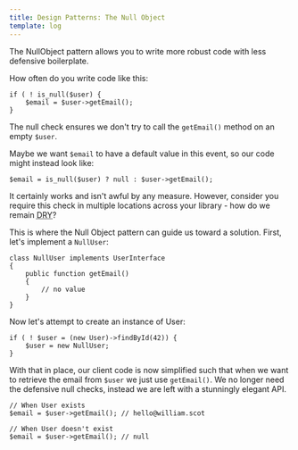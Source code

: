 ```yaml
---
title: Design Patterns: The Null Object
template: log
---
```


The NullObject pattern allows you to write more robust code with less defensive boilerplate.

How often do you write code like this:

    if ( ! is_null($user) {
        $email = $user->getEmail();
    }

The null check ensures we don't try to call the `getEmail()` method on an empty `$user`.

Maybe we want `$email` to have a default value in this event, so our code might instead look like:

    $email = is_null($user) ? null : $user->getEmail();

It certainly works and isn't awful by any measure. However, consider you require this check in multiple locations
across your library - how do we remain <abbr title="Don't Repeat Yourself">DRY</abbr>?

This is where the Null Object pattern can guide us toward a solution. First, let's implement a `NullUser`:

    class NullUser implements UserInterface
    {
        public function getEmail()
        {
            // no value
        }
    }

 Now let's attempt to create an instance of User:

    if ( ! $user = (new User)->findById(42)) {
        $user = new NullUser;
    }

With that in place, our client code is now simplified such that when we want to retrieve the email from `$user` we
just use `getEmail()`. We no longer need the defensive null checks, instead we are left with a stunningly elegant API.

    // When User exists
    $email = $user->getEmail(); // hello@william.scot

    // When User doesn't exist
    $email = $user->getEmail(); // null